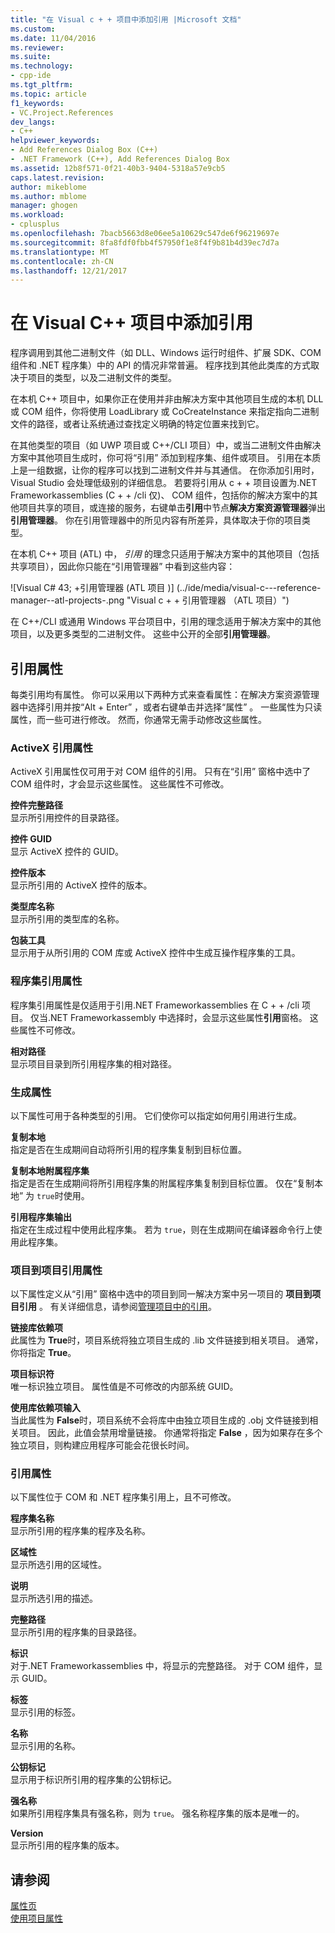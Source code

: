 ```yaml
---
title: "在 Visual c + + 项目中添加引用 |Microsoft 文档"
ms.custom: 
ms.date: 11/04/2016
ms.reviewer: 
ms.suite: 
ms.technology:
- cpp-ide
ms.tgt_pltfrm: 
ms.topic: article
f1_keywords:
- VC.Project.References
dev_langs:
- C++
helpviewer_keywords:
- Add References Dialog Box (C++)
- .NET Framework (C++), Add References Dialog Box
ms.assetid: 12b8f571-0f21-40b3-9404-5318a57e9cb5
caps.latest.revision: 
author: mikeblome
ms.author: mblome
manager: ghogen
ms.workload:
- cplusplus
ms.openlocfilehash: 7bacb5663d8e06ee5a10629c547de6f96219697e
ms.sourcegitcommit: 8fa8fdf0fbb4f57950f1e8f4f9b81b4d39ec7d7a
ms.translationtype: MT
ms.contentlocale: zh-CN
ms.lasthandoff: 12/21/2017
---
```

# <a name="adding-references-in-visual-c-projects"></a>在 Visual C++ 项目中添加引用
程序调用到其他二进制文件（如 DLL、Windows 运行时组件、扩展 SDK、COM 组件和 .NET 程序集）中的 API 的情况非常普遍。 程序找到其他此类库的方式取决于项目的类型，以及二进制文件的类型。  
  
 在本机 C++ 项目中，如果你正在使用并非由解决方案中其他项目生成的本机 DLL 或 COM 组件，你将使用 LoadLibrary 或 CoCreateInstance 来指定指向二进制文件的路径，或者让系统通过查找定义明确的特定位置来找到它。  
  
 在其他类型的项目（如 UWP 项目或 C++/CLI 项目）中，或当二进制文件由解决方案中其他项目生成时，你可将“引用”  添加到程序集、组件或项目。   引用在本质上是一组数据，让你的程序可以找到二进制文件并与其通信。       在你添加引用时，Visual Studio 会处理低级别的详细信息。 若要将引用从 c + + 项目设置为.NET Frameworkassemblies (C + + /cli 仅)、 COM 组件，包括你的解决方案中的其他项目共享的项目，或连接的服务，右键单击**引用**中节点**解决方案资源管理器**弹出**引用管理器**。 你在引用管理器中的所见内容有所差异，具体取决于你的项目类型。  
  
 在本机 C++ 项目 (ATL) 中， *引用* 的理念只适用于解决方案中的其他项目（包括共享项目），因此你只能在“引用管理器” 中看到这些内容：  
  
 ![Visual C# 43; &#43;引用管理器 &#40;ATL 项目 &#41;] (../ide/media/visual-c---reference-manager--atl-projects-.png "Visual c + + 引用管理器 （ATL 项目）")  
  
 在 C++/CLI 或通用 Windows 平台项目中，引用的理念适用于解决方案中的其他项目，以及更多类型的二进制文件。  这些中公开的全部**引用管理器**。
  
## <a name="reference-properties"></a>引用属性  
 每类引用均有属性。 你可以采用以下两种方式来查看属性：在解决方案资源管理器中选择引用并按“Alt + Enter” ，或者右键单击并选择“属性” 。 一些属性为只读属性，而一些可进行修改。 然而，你通常无需手动修改这些属性。  
  
### <a name="activex-reference-properties"></a>ActiveX 引用属性  
 ActiveX 引用属性仅可用于对 COM 组件的引用。 只有在“引用”  窗格中选中了 COM 组件时，才会显示这些属性。 这些属性不可修改。  
  
 **控件完整路径**  
 显示所引用控件的目录路径。  
  
 **控件 GUID**  
 显示 ActiveX 控件的 GUID。  
  
 **控件版本**  
 显示所引用的 ActiveX 控件的版本。  
  
 **类型库名称**  
 显示所引用的类型库的名称。  
  
 **包装工具**  
 显示用于从所引用的 COM 库或 ActiveX 控件中生成互操作程序集的工具。  
  
### <a name="assembly-reference-properties"></a>程序集引用属性  
 程序集引用属性是仅适用于引用.NET Frameworkassemblies 在 C + + /cli 项目。 仅当.NET Frameworkassembly 中选择时，会显示这些属性**引用**窗格。 这些属性不可修改。  
  
 **相对路径**  
 显示项目目录到所引用程序集的相对路径。  
  
### <a name="build-properties"></a>生成属性  
 以下属性可用于各种类型的引用。 它们使你可以指定如何用引用进行生成。  
  
 **复制本地**  
 指定是否在生成期间自动将所引用的程序集复制到目标位置。  
  
 **复制本地附属程序集**  
 指定是否在生成期间将所引用程序集的附属程序集复制到目标位置。 仅在“复制本地”  为 `true`时使用。  
  
 **引用程序集输出**  
 指定在生成过程中使用此程序集。 若为 `true`，则在生成期间在编译器命令行上使用此程序集。  
  
### <a name="project-to-project-reference-properties"></a>项目到项目引用属性  
 以下属性定义从“引用”  窗格中选中的项目到同一解决方案中另一项目的 **项目到项目引用** 。 有关详细信息，请参阅[管理项目中的引用](/visualstudio/ide/managing-references-in-a-project)。  
  
 **链接库依赖项**  
 此属性为 **True**时，项目系统将独立项目生成的 .lib 文件链接到相关项目。 通常，你将指定 **True**。  
  
 **项目标识符**  
 唯一标识独立项目。 属性值是不可修改的内部系统 GUID。  
  
 **使用库依赖项输入**  
 当此属性为 **False**时，项目系统不会将库中由独立项目生成的 .obj 文件链接到相关项目。 因此，此值会禁用增量链接。 你通常将指定 **False** ，因为如果存在多个独立项目，则构建应用程序可能会花很长时间。  
  
### <a name="reference-properties"></a>引用属性  
 以下属性位于 COM 和 .NET 程序集引用上，且不可修改。  
  
 **程序集名称**  
 显示所引用的程序集的程序及名称。  
  
 **区域性**  
 显示所选引用的区域性。  
  
 **说明**  
 显示所选引用的描述。  
  
 **完整路径**  
 显示所引用的程序集的目录路径。  
  
 **标识**  
 对于.NET Frameworkassemblies 中，将显示的完整路径。 对于 COM 组件，显示 GUID。  
  
 **标签**  
 显示引用的标签。  
  
 **名称**  
 显示引用的名称。  
  
 **公钥标记**  
 显示用于标识所引用的程序集的公钥标记。  
  
 **强名称**  
 如果所引用程序集具有强名称，则为 `true`。 强名称程序集的版本是唯一的。  
  
 **Version**  
 显示所引用的程序集的版本。  
  
## <a name="see-also"></a>请参阅  
 [属性页](../ide/property-pages-visual-cpp.md)   
 [使用项目属性](../ide/working-with-project-properties.md)